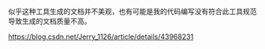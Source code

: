 似乎这种工具生成的文档并不美观，也有可能是我的代码编写没有符合此工具规范导致生成的文档质量不高。

https://blog.csdn.net/Jerry_1126/article/details/43968231

